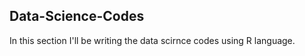 ## Data-Science-Codes ##  
In this section I'll be writing the data scirnce codes using R language. 
  
